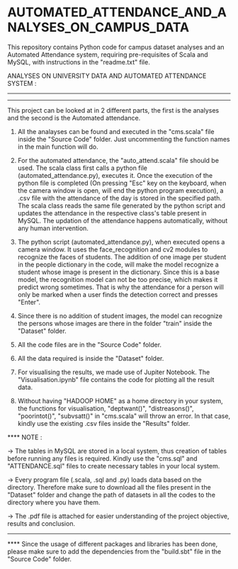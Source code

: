 # AUTOMATED_ATTENDANCE_AND_ANALYSES_ON_CAMPUS_DATA
This repository contains Python code for campus dataset analyses and an Automated Attendance system, requiring pre-requisites of Scala and MySQL, with instructions in the "readme.txt" file.

ANALYSES ON UNIVERSITY DATA AND AUTOMATED ATTENDANCE SYSTEM :

----------------------------------------------------------------------------------------------------------------------------
----------------------------------------------------------------------------------------------------------------------------


This project can be looked at in 2 different parts, the first is the analyses and the second is the Automated attendance.

1. All the analayses can be found and executed in the "cms.scala" file inside the "Source Code" folder. Just uncommenting the function names in the main function will do.

2. For the automated attendance, the "auto_attend.scala" file should be used. The scala class first calls a python file (automated_attendance.py), executes it. Once the execution of the python file is completed (On pressing "Esc" key on the keyboard, when the camera window is open, will end the python program execution), a .csv file with the attendance of the day is stored in the specified path. The scala class reads the same file generated by the python script and updates the attendance in the respective class's table present in MySQL. The updation of the attendance happens automatically, without any human intervention.

3. The python script (automated_attendance.py), when executed opens a camera window. It uses the face_recognition and cv2 modules to recognize the faces of students. The addition of one image per student in the people dictionary in the code, will make the model recognize a student whose image is present in the dictionary. Since this is a base model, the recognition model can not be too precise, which makes it predict wrong sometimes. That is why the attendance for a person will only be marked when a user finds the detection correct and presses "Enter".

4. Since there is no addition of student images, the model can recognize the persons whose images are there in the folder "train" inside the "Dataset" folder.

5. All the code files are in the "Source Code" folder.

6. All the data required is inside the "Dataset" folder.

7. For visualising the results, we made use of Jupiter Notebook. The "Visualisation.ipynb" file contains the code for plotting all the result data.

8. Without having "HADOOP HOME" as a home directory in your system, the functions for visualisation, "deptwant()", "distreasons()", "poorintot()", "subvsatt()"  in "cms.scala" will throw an error. In that case, kindly use the existing .csv files inside the "Results" folder.


**** NOTE :
 
-> The tables in MySQL are stored in a local system, thus creation of tables before running any files is required. Kindly use the "cms.sql" and "ATTENDANCE.sql" files to create necessary tables in your local system. 

-> Every program file (.scala, .sql and .py) loads data based on the directory. Therefore make sure to download all the files present in the "Dataset" folder and change the path of datasets in all the codes to the directory where you have them.

-> The .pdf file is attached for easier understanding of the project objective, results and conclusion.


----------------------------------------------------------------------------------------------------------------------------


**** Since the usage of different packages and libraries has been done, please make sure to add the dependencies from the "build.sbt" file in the "Source Code" folder.
